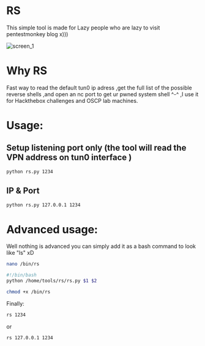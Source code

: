 # RS
This simple tool is made for Lazy people who are lazy to visit pentestmonkey blog x)))

![screen_1](https://i.imgur.com/Cej2OI3.png)

# Why RS 
Fast way to read the default tun0 ip adress ,get the full list of the possible reverse shells ,and open an nc port to get ur pwned system shell ^-^ ,I use it for Hackthebox challenges and OSCP lab machines.

# Usage:

## Setup listening port only (the tool will read the VPN address on tun0 interface )


```sh
python rs.py 1234
```

## IP & Port
```sh
python rs.py 127.0.0.1 1234
```

# Advanced usage:
Well nothing is advanced you can simply add it as a bash command to look like "ls"    xD

```sh
nano /bin/rs
```
```sh
#!/bin/bash
python /home/tools/rs/rs.py $1 $2
```

```sh
chmod +x /bin/rs
```
Finally:
```sh
rs 1234
```
or
```sh
rs 127.0.0.1 1234
```


